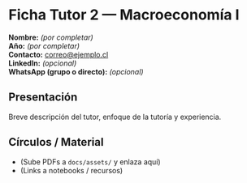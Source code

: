 # Ficha Tutor 2 — Macroeconomía I

**Nombre:** _(por completar)_  
**Año:** _(por completar)_  
**Contacto:** [correo@ejemplo.cl](mailto:correo@ejemplo.cl)  
**LinkedIn:** _(opcional)_  
**WhatsApp (grupo o directo):** _(opcional)_

## Presentación
Breve descripción del tutor, enfoque de la tutoría y experiencia.

## Círculos / Material
- (Sube PDFs a `docs/assets/` y enlaza aquí)
- (Links a notebooks / recursos)

